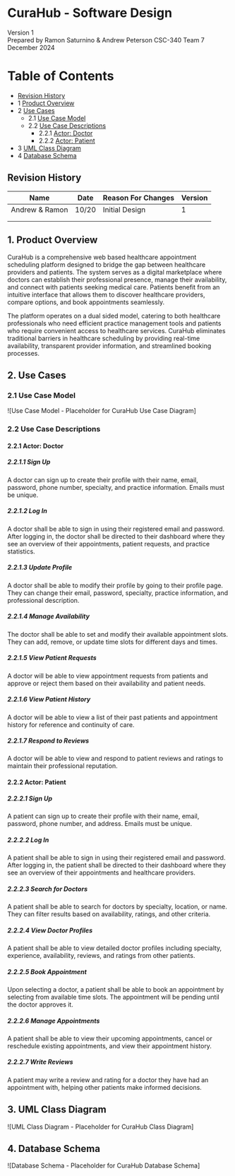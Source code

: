 # CuraHub - Software Design 

Version 1  
Prepared by Ramon Saturnino & Andrew Peterson
CSC-340 Team 7  
December 2024

Table of Contents
=================
* [Revision History](#revision-history)
* 1 [Product Overview](#1-product-overview)
* 2 [Use Cases](#2-use-cases)
  * 2.1 [Use Case Model](#21-use-case-model)
  * 2.2 [Use Case Descriptions](#22-use-case-descriptions)
    * 2.2.1 [Actor: Doctor](#221-actor-doctor)
    * 2.2.2 [Actor: Patient](#222-actor-patient) 
* 3 [UML Class Diagram](#3-uml-class-diagram)
* 4 [Database Schema](#4-database-schema)

## Revision History
| Name           | Date    | Reason For Changes  | Version   |
| ----           | ------- | ------------------- | --------- |
| Andrew & Ramon | 10/20   | Initial Design      |    1      |
|                |         |                     |           |
|                |         |                     |           |

## 1. Product Overview
CuraHub is a comprehensive web based healthcare appointment scheduling platform designed to bridge the gap between healthcare providers and patients. The system serves as a digital marketplace where doctors can establish their professional presence, manage their availability, and connect with patients seeking medical care. Patients benefit from an intuitive interface that allows them to discover healthcare providers, compare options, and book appointments seamlessly.

The platform operates on a dual sided model, catering to both healthcare professionals who need efficient practice management tools and patients who require convenient access to healthcare services. CuraHub eliminates traditional barriers in healthcare scheduling by providing real-time availability, transparent provider information, and streamlined booking processes.

## 2. Use Cases
### 2.1 Use Case Model
![Use Case Model - Placeholder for CuraHub Use Case Diagram]

### 2.2 Use Case Descriptions

#### 2.2.1 Actor: Doctor
##### 2.2.1.1 Sign Up
A doctor can sign up to create their profile with their name, email, password, phone number, specialty, and practice information. Emails must be unique.
##### 2.2.1.2 Log In
A doctor shall be able to sign in using their registered email and password. After logging in, the doctor shall be directed to their dashboard where they see an overview of their appointments, patient requests, and practice statistics.
##### 2.2.1.3 Update Profile
A doctor shall be able to modify their profile by going to their profile page. They can change their email, password, specialty, practice information, and professional description.
##### 2.2.1.4 Manage Availability
The doctor shall be able to set and modify their available appointment slots. They can add, remove, or update time slots for different days and times.
##### 2.2.1.5 View Patient Requests
A doctor will be able to view appointment requests from patients and approve or reject them based on their availability and patient needs.
##### 2.2.1.6 View Patient History
A doctor will be able to view a list of their past patients and appointment history for reference and continuity of care.
##### 2.2.1.7 Respond to Reviews
A doctor will be able to view and respond to patient reviews and ratings to maintain their professional reputation.

#### 2.2.2 Actor: Patient
##### 2.2.2.1 Sign Up
A patient can sign up to create their profile with their name, email, password, phone number, and address. Emails must be unique.
##### 2.2.2.2 Log In
A patient shall be able to sign in using their registered email and password. After logging in, the patient shall be directed to their dashboard where they see an overview of their appointments and healthcare providers.
##### 2.2.2.3 Search for Doctors
A patient shall be able to search for doctors by specialty, location, or name. They can filter results based on availability, ratings, and other criteria.
##### 2.2.2.4 View Doctor Profiles
A patient shall be able to view detailed doctor profiles including specialty, experience, availability, reviews, and ratings from other patients.
##### 2.2.2.5 Book Appointment
Upon selecting a doctor, a patient shall be able to book an appointment by selecting from available time slots. The appointment will be pending until the doctor approves it.
##### 2.2.2.6 Manage Appointments
A patient shall be able to view their upcoming appointments, cancel or reschedule existing appointments, and view their appointment history.
##### 2.2.2.7 Write Reviews
A patient may write a review and rating for a doctor they have had an appointment with, helping other patients make informed decisions.

## 3. UML Class Diagram
![UML Class Diagram - Placeholder for CuraHub Class Diagram]

## 4. Database Schema
![Database Schema - Placeholder for CuraHub Database Schema]
